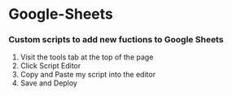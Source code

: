 # Google-Sheets

### Custom scripts to add new fuctions to Google Sheets 

1. Visit the tools tab at the top of the page 
2. Click Script Editor
3. Copy and Paste my script into the editor
4. Save and Deploy
